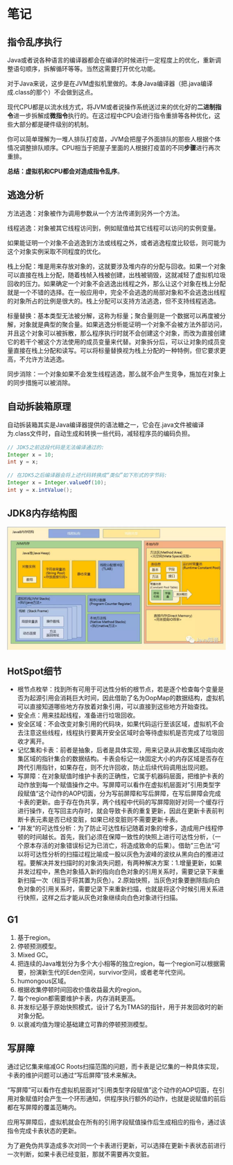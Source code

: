 # 笔记

## 指令乱序执行

Java或者说各种语言的编译器都会在编译的时候进行一定程度上的优化，重新调整语句顺序，拆解循环等等。当然这需要打开优化功能。

对于Java来说，这步是在JVM虚拟机里做的。本身Java编译器（把.java编译成.class的那个）不会做到这点。

现代CPU都是以流水线方式，将JVM或者说操作系统送过来的优化好的**二进制指令**进一步拆解成**微指令**执行的。在这过程中CPU会进行指令重排等各种优化，这些大部分都是硬件级别的机制。

你可以简单理解为一堆人排队打疫苗，JVM会把屋子外面排队的那些人根据个体情况调整排队顺序。CPU相当于把屋子里面的人根据打疫苗的不同**步骤**进行再次重排。

**总结：虚拟机和CPU都会对造成指令乱序**。

## 逃逸分析

方法逃逸：对象被作为调用参数从一个方法传递到另外一个方法。

线程逃逸：对象被其它线程访问到，例如赋值给其它线程可以访问的实例变量。

如果能证明一个对象不会逃逸到方法或线程之外，或者逃逸程度比较低，则可能为这个对象实例采取不同程度的优化。

栈上分配：堆是用来存放对象的，这就要涉及堆内存的分配与回收。如果一个对象可以直接在栈上分配，随着栈帧入栈被创建，出栈被销毁，这就减轻了虚拟机垃圾回收的压力。如果确定一个对象不会逃逸出线程之外，那么让这个对象在栈上分配就是一个不错的选择。在一般应用中，完全不会逃逸的局部对象和不会逃逸出线程的对象所占的比例是很大的。栈上分配可以支持方法逃逸，但不支持线程逃逸。

标量替换：基本类型无法被分解，这称为标量；聚合量则是一个数据可以再度被分解，对象就是典型的聚合量。如果逃逸分析能证明一个对象不会被方法外部访问，并且这个对象可以被拆散，那么程序执行时就不会创建这个对象，而改为直接创建它的若干个被这个方法使用的成员变量来代替。对象拆分后，可以让对象的成员变量直接在栈上分配和读写。可以将标量替换视为栈上分配的一种特例，但它要求更高，不允许方法逃逸。

同步消除：一个对象如果不会发生线程逃逸，那么就不会产生竞争，施加在对象上的同步措施可以被消除。

## 自动拆装箱原理

自动拆装箱其实是Java编译器提供的语法糖之一，它会在.java文件被编译为.class文件时，自动生成和转换一些代码，减轻程序员的编码负担。

```java
// JDK5之前这段代码是无法编译通过的:
Integer x = 10;
int y = x;
```

```java
// 在JDK5之后编译器会将上述代码转换成“类似”如下形式的字节码:
Integer x = Integer.valueOf(10);
int y = x.intValue();
```

## JDK8内存结构图

<img src="./image/Java8内存结构图.jpg">

## HotSpot细节

- 根节点枚举：找到所有可用于可达性分析的根节点，若是逐个检查每个变量是否为起源引用会消耗巨大时间，因此借助了名为OopMap的数据结构，虚拟机可以直接知道哪些地方存放着对象引用，可以直接到这些地方开始查找。
- 安全点：用来挂起线程，准备进行垃圾回收。
- 安全区域：不会改变对象引用的代码块，如果代码运行至该区域，虚拟机不会去注意这些线程，线程执行要离开安全区域时会等待虚拟机是否完成了垃圾回收才离开。
- 记忆集和卡表：前者是抽象，后者是具体实现，用来记录从非收集区域指向收集区域的指针集合的数据结构。卡表会标记一块固定大小的内存区域是否存在跨代引用指针，如果存在，则不允许回收，防止后续代码调用出现问题。
- 写屏障：在对象赋值时维护卡表的正确性，它属于机器码层面，把维护卡表的动作放到每一个赋值操作之中。写屏障可以看作在虚拟机层面对”引用类型字段赋值“这个动作的AOP切面，分为写前屏障和写后屏障，在写后屏障会完成卡表的更新。由于存在伪共享，两个线程中代码的写屏障刚好对同一个缓存行进行操作，在写回主内存时，就会导致卡表的重复更新，因此在更新卡表前判断卡表元素是否已经变脏，如果已经变脏则不需要更新卡表。
- ”并发“的可达性分析：为了防止可达性标记随着对象的增多，造成用户线程停顿的时间越长。首先，我们必须在保障一致性的快照上进行可达性分析，（一个原本存活的对象错误标记为已消亡，将造成致命的后果）。借助”三色法“可以将可达性分析的扫描过程比喻成一股以灰色为波峰的波纹从黑向白的推进过程。要解决并发扫描时的对象消失问题，有两种解决方案：1.增量更新，如果并发过程中，黑色对象插入新的指向白色对象的引用关系时，需要记录下来重新扫描一次（相当于将其置为灰色）。2.原始快照，当灰色对象要删除指向白色对象的引用关系时，需要记录下来重新扫描，也就是将这个时候引用关系进行快照，这样之后才能从灰色对象继续向白色对象进行扫描。

## G1

1. 基于region。
2. 停顿预测模型。
3. Mixed GC。
4. 把连续的Java堆划分为多个大小相等的独立region，每一个region可以根据需要，扮演新生代的Eden空间，survivor空间，或者老年代空间。
5. humongous区域。
6. 根据收集停顿时间回收价值收益最大的region。
7. 每个region都需要维护卡表，内存消耗更高。
8. 并发标记基于原始快照模式，设计了名为TMAS的指针，用于并发回收时的新对象分配。
9. 以衰减均值为理论基础建立可靠的停顿预测模型。

## 写屏障

通过记忆集来缩减GC Roots扫描范围的问题，而卡表是记忆集的一种具体实现，卡表的维护问题可以通过“写后屏障”技术来解决。

“写屏障”可以看作在虚拟机层面对“引用类型字段赋值”这个动作的AOP切面，在引用对象赋值时会产生一个环形通知，供程序执行额外的动作，也就是说赋值的前后都在写屏障的覆盖范畴内。

应用写屏障后，虚拟机就会在所有的引用字段赋值操作后生成相应的指令，通过该指令完成卡表状态的更新。

为了避免伪共享造成多次对同一个卡表进行更新，可以选择在更新卡表状态前进行一次判断，如果卡表已经变脏，那就不需要再次变脏。
